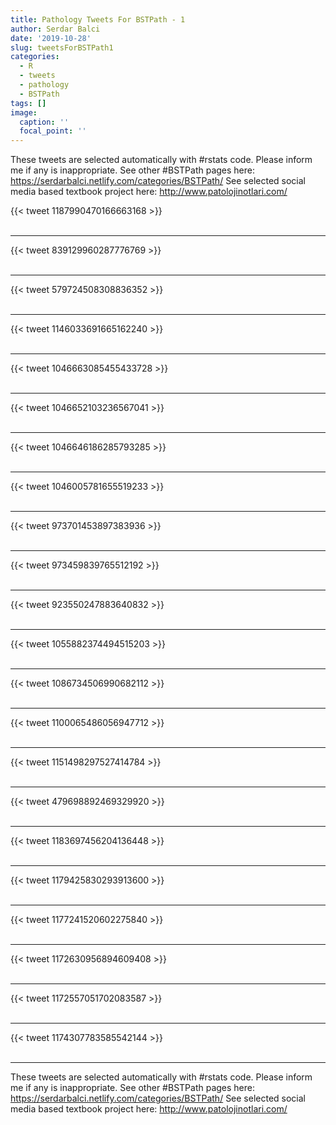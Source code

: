 ```yaml
---
title: Pathology Tweets For BSTPath - 1
author: Serdar Balci
date: '2019-10-28'
slug: tweetsForBSTPath1
categories:
  - R
  - tweets
  - pathology
  - BSTPath
tags: []
image:
  caption: ''
  focal_point: ''
---
```



These tweets are selected automatically with #rstats code. Please inform me if any is inappropriate.
See other #BSTPath pages here: https://serdarbalci.netlify.com/categories/BSTPath/ 
See selected social media based textbook project here: http://www.patolojinotlari.com/

{{< tweet 1187990470166663168 >}}
<br>
<br>
<hr>
{{< tweet 839129960287776769 >}}
<br>
<br>
<hr>
{{< tweet 579724508308836352 >}}
<br>
<br>
<hr>
{{< tweet 1146033691665162240 >}}
<br>
<br>
<hr>
{{< tweet 1046663085455433728 >}}
<br>
<br>
<hr>
{{< tweet 1046652103236567041 >}}
<br>
<br>
<hr>
{{< tweet 1046646186285793285 >}}
<br>
<br>
<hr>
{{< tweet 1046005781655519233 >}}
<br>
<br>
<hr>
{{< tweet 973701453897383936 >}}
<br>
<br>
<hr>
{{< tweet 973459839765512192 >}}
<br>
<br>
<hr>
{{< tweet 923550247883640832 >}}
<br>
<br>
<hr>
{{< tweet 1055882374494515203 >}}
<br>
<br>
<hr>
{{< tweet 1086734506990682112 >}}
<br>
<br>
<hr>
{{< tweet 1100065486056947712 >}}
<br>
<br>
<hr>
{{< tweet 1151498297527414784 >}}
<br>
<br>
<hr>
{{< tweet 479698892469329920 >}}
<br>
<br>
<hr>
{{< tweet 1183697456204136448 >}}
<br>
<br>
<hr>
{{< tweet 1179425830293913600 >}}
<br>
<br>
<hr>
{{< tweet 1177241520602275840 >}}
<br>
<br>
<hr>
{{< tweet 1172630956894609408 >}}
<br>
<br>
<hr>
{{< tweet 1172557051702083587 >}}
<br>
<br>
<hr>
{{< tweet 1174307783585542144 >}}
<br>
<br>
<hr>


These tweets are selected automatically with #rstats code. Please inform me if any is inappropriate.
See other #BSTPath pages here: https://serdarbalci.netlify.com/categories/BSTPath/ 
See selected social media based textbook project here: http://www.patolojinotlari.com/
